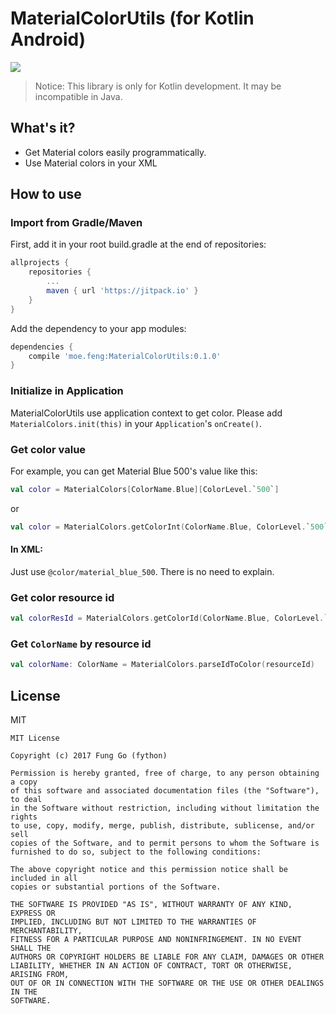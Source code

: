 # MaterialColorUtils (for Kotlin Android)


[![](https://jitpack.io/v/moe.feng/MaterialColorUtils.svg)](https://jitpack.io/#moe.feng/MaterialColorUtils)

> Notice: This library is only for Kotlin development. It may be incompatible in Java.

## What's it?

- Get Material colors easily programmatically.
- Use Material colors in your XML

## How to use

### Import from Gradle/Maven

First, add it in your root build.gradle at the end of repositories:

```gradle
allprojects {
	repositories {
		...
		maven { url 'https://jitpack.io' }
	}
}
```

Add the dependency to your app modules:

```gradle
dependencies {
    compile 'moe.feng:MaterialColorUtils:0.1.0'
}
```

### Initialize in Application

MaterialColorUtils use application context to get color. Please add `MaterialColors.init(this)` in your `Application`'s `onCreate()`.

### Get color value

For example, you can get Material Blue 500's value like this:

```kotlin
val color = MaterialColors[ColorName.Blue][ColorLevel.`500`]
```

or

```kotlin
val color = MaterialColors.getColorInt(ColorName.Blue, ColorLevel.`500`)
```

#### In XML:

Just use `@color/material_blue_500`. There is no need to explain.

### Get color resource id

```kotlin
val colorResId = MaterialColors.getColorId(ColorName.Blue, ColorLevel.`500`)
```

### Get `ColorName` by resource id

```kotlin
val colorName: ColorName = MaterialColors.parseIdToColor(resourceId)
```

## License

MIT

```
MIT License

Copyright (c) 2017 Fung Go (fython)

Permission is hereby granted, free of charge, to any person obtaining a copy
of this software and associated documentation files (the "Software"), to deal
in the Software without restriction, including without limitation the rights
to use, copy, modify, merge, publish, distribute, sublicense, and/or sell
copies of the Software, and to permit persons to whom the Software is
furnished to do so, subject to the following conditions:

The above copyright notice and this permission notice shall be included in all
copies or substantial portions of the Software.

THE SOFTWARE IS PROVIDED "AS IS", WITHOUT WARRANTY OF ANY KIND, EXPRESS OR
IMPLIED, INCLUDING BUT NOT LIMITED TO THE WARRANTIES OF MERCHANTABILITY,
FITNESS FOR A PARTICULAR PURPOSE AND NONINFRINGEMENT. IN NO EVENT SHALL THE
AUTHORS OR COPYRIGHT HOLDERS BE LIABLE FOR ANY CLAIM, DAMAGES OR OTHER
LIABILITY, WHETHER IN AN ACTION OF CONTRACT, TORT OR OTHERWISE, ARISING FROM,
OUT OF OR IN CONNECTION WITH THE SOFTWARE OR THE USE OR OTHER DEALINGS IN THE
SOFTWARE.
```